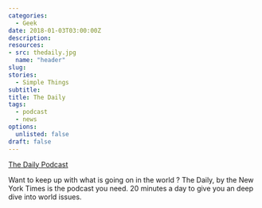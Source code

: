 ```yaml
---
categories: 
  - Geek
date: 2018-01-03T03:00:00Z
description: 
resources: 
- src: thedaily.jpg
  name: "header"
slug:
stories: 
  - Simple Things
subtitle: 
title: The Daily
tags: 
  - podcast
  - news
options:
  unlisted: false
draft: false
---
```


[The Daily Podcast](https://www.nytimes.com/podcasts/the-daily)

Want to keep up with what is going on in the world ? The Daily, by the New York Times is the podcast you need. 20 minutes a day to give you an deep dive into world issues.